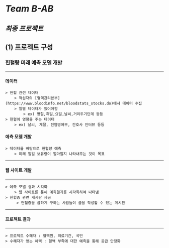 # _Team B-AB_
## _최종 프로젝트_ 

## (1) 프로젝트 구성 
### 헌혈량 미래 예측 모델 개발
--------------------



#### 데이터
    > 헌혈 관련 데이터
        > 적십자의 [혈액관리본부](https://www.bloodinfo.net/bloodstats_stocks.do)에서 데이터 수집
        > 일별 데이터가 있어야함
            > ex) 명절,휴일,요일,날씨,거리두기단계 등등
    > 헌혈에 영향을 주는 데이터
        > ex) 날씨, 계절, 전염병여부, 간호사 인터뷰 등등




#### 예측 모델 개발
    > 데이터를 바탕으로 헌혈량 예측
        > 미래 일일 보유량이 얼마일지 나타내주는 것이 목표



---------------------------
#### 웹 사이트 개발
---------------------------
    > 예측 모델 결과 시각화
        > 웹 사이트를 통해 예측결과를 시각화하여 나타냄
    > 헌혈증 관련 게시판 제공
         > 헌혈증을 급하게 구하는 사람들이 글을 작성할 수 있는 게시판



------------------------------
#### 프로젝트 결과
------------------------------
    > 프로젝트 수혜자 : 혈액원, 의료기간, 국민
    > 수혜자가 얻는 혜택 : 혈액 부족에 대한 예측을 통해 공급 안정화